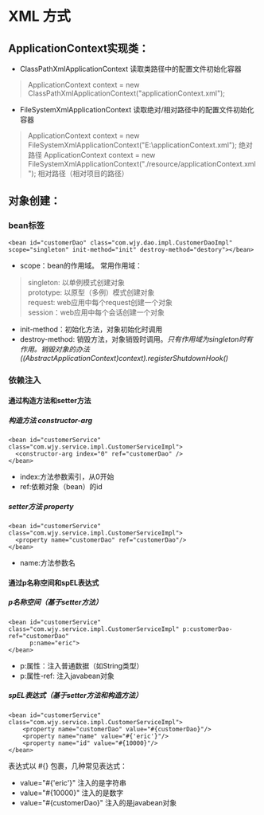 # XML 方式
## ApplicationContext实现类：
* ClassPathXmlApplicationContext 读取类路径中的配置文件初始化容器
> ApplicationContext context = new ClassPathXmlApplicationContext("applicationContext.xml");
* FileSystemXmlApplicationContext 读取绝对/相对路径中的配置文件初始化容器
> ApplicationContext context = new FileSystemXmlApplicationContext("E:\\applicationContext.xml"); 绝对路径
> ApplicationContext context = new FileSystemXmlApplicationContext("./resource/applicationContext.xml"); 相对路径（相对项目的路径）
## 对象创建：  
### bean标签
``<bean id="customerDao" class="com.wjy.dao.impl.CustomerDaoImpl" scope="singleton" init-method="init" destroy-method="destory"></bean>``
* scope：bean的作用域。 常用作用域：
>  singleton: 以单例模式创建对象  
>  prototype: 以原型（多例）模式创建对象  
>  request: web应用中每个request创建一个对象  
>  session：web应用中每个会话创建一个对象  
* init-method：初始化方法，对象初始化时调用
* destroy-method: 销毁方法，对象销毁时调用。*只有作用域为singleton时有作用。销毁对象的办法((AbstractApplicationContext)context).registerShutdownHook()*
### 依赖注入
#### 通过构造方法和setter方法
##### 构造方法 constructor-arg
    <bean id="customerService" class="com.wjy.service.impl.CustomerServiceImpl">
      <constructor-arg index="0" ref="customerDao" />
    </bean>
* index:方法参数索引，从0开始  
* ref:依赖对象（bean）的id
##### setter方法 property
    <bean id="customerService" class="com.wjy.service.impl.CustomerServiceImpl">
      <property name="customerDao" ref="customerDao"/>
    </bean>
* name:方法参数名
#### 通过p名称空间和spEL表达式
##### p名称空间（基于setter方法）
    <bean id="customerService" class="com.wjy.service.impl.CustomerServiceImpl" p:customerDao-ref="customerDao"
          p:name="eric">
    </bean>
* p:属性：注入普通数据（如String类型）
* p:属性-ref: 注入javabean对象
##### spEL表达式（基于setter方法和构造方法）
    <bean id="customerService" class="com.wjy.service.impl.CustomerServiceImpl">
        <property name="customerDao" value="#{customerDao}"/>
        <property name="name" value="#{'eric'}"/>
        <property name="id" value="#{10000}"/>
    </bean>
表达式以 #{} 包裹，几种常见表达式：  
* value="#{'eric'}" 注入的是字符串
* value="#{10000}" 注入的是数字
* value="#{customerDao}" 注入的是javabean对象

